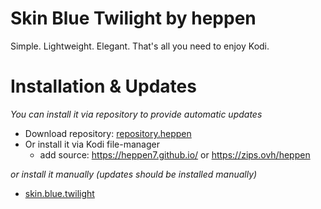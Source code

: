 # Skin Blue Twilight by heppen
Simple. Lightweight. Elegant. That's all you need to enjoy Kodi.

# Installation & Updates

_You can install it via repository to provide automatic updates_

- Download repository: [repository.heppen](https://github.com/heppen7/repository.heppen/raw/main/repository.heppen.zip)
- Or install it via Kodi file-manager
  - add source: https://heppen7.github.io/ or https://zips.ovh/heppen

_or install it manually (updates should be installed manually)_

- [skin.blue.twilight](https://github.com/heppen7/skin.blue.twilight/archive/refs/heads/master.zip)
